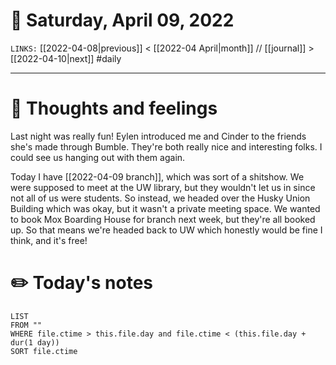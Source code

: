 # 📅 Saturday, April 09, 2022
`LINKS:` [[2022-04-08|previous]] < [[2022-04 April|month]] // [[journal]] > [[2022-04-10|next]] 
#daily

---
# 💭 Thoughts and feelings
Last night was really fun! Eylen introduced me and Cinder to the friends she's made through Bumble. They're both really nice and interesting folks. I could see us hanging out with them again. 

Today I have [[2022-04-09 branch]], which was sort of a shitshow. We were supposed to meet at the UW library, but they wouldn't let us in since not all of us were students. So instead, we headed over the Husky Union Building which was okay, but it wasn't a private meeting space. We wanted to book Mox Boarding House for branch next week, but they're all booked up. So that means we're headed back to UW which honestly would be fine I think, and it's free! 

# ✏️ Today's notes
```dataview
LIST 
FROM ""
WHERE file.ctime > this.file.day and file.ctime < (this.file.day + dur(1 day))
SORT file.ctime
```
